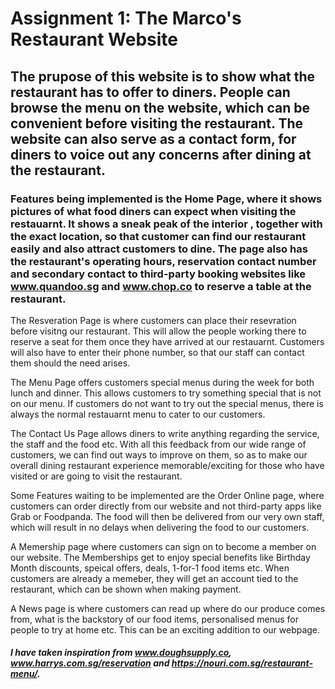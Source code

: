 # Assignment 1: The Marco's Restaurant Website

## The prupose of this website is to show what the restaurant has to offer to diners. People can browse the menu on the website, which can be convenient before visiting the restaurant. The website can also serve as a contact form, for diners to voice out any concerns after dining at the restaurant.

### Features being implemented is the Home Page, where it shows pictures of what food diners can expect when visiting the restauarnt. It shows a sneak peak of the interior , together with the exact location, so that customer can find our restaurant easily and also attract customers to dine. The page also has the restaurant's operating hours, reservation contact number and secondary contact to third-party booking websites like www.quandoo.sg and www.chop.co to reserve a table at the restaurant.

The Resveration Page is where customers can place their resevration before visitng our restaurant. This will allow the people working there to reserve a seat for them once they have arrived at our restauarnt. Customers will also have to enter their phone number, so that our staff can contact them should the need arises.

The Menu Page offers customers special menus during the week for both lunch and dinner. This allows customers to try something special that is not on our menu. If customers do not want to try out the special menus, there is always the normal restauarnt menu to cater to our customers.

The Contact Us Page allows diners to write anything regarding the service, the staff and the food etc. With all this feedback from our wide range of customers, we can find out ways to improve on them, so as to make our overall dining restaurant experience memorable/exciting for those who have visited or are going to visit the restaurant. 

Some Features waiting to be implemented are the Order Online page, where customers can order directly from our website and not third-party apps like Grab or Foodpanda. The food will then be delivered from our very own staff, which will result in no delays when delivering the food to our customers.

A Memership page where customers can sign on to become a member on our website. The Memberships get to enjoy special benefits like Birthday Month discounts, speical offers, deals, 1-for-1 food items etc. When customers are already a memeber, they will get an account tied to the restaurant, which can be shown when making payment. 

A News page is where customers can read up where do our produce comes from, what is the backstory of our food items, personalised menus for people to try at home etc. This can be an exciting addition to our webpage.

##### I have taken inspiration from www.doughsupply.co, www.harrys.com.sg/reservation and https://nouri.com.sg/restaurant-menu/.
